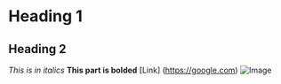 # Heading 1
## Heading 2

*This is in italics*
**This part is bolded**
[Link] (https://google.com)
![Image](https://www.google.com/imgres?imgurl=https%3A%2F%2Fd1lss44hh2trtw.cloudfront.net%2Fassets%2Farticle%2F2021%2F12%2F13%2Fdiscord-wumpus-space_feature.png&imgrefurl=https%3A%2F%2Fwww.shacknews.com%2Farticle%2F128079%2Fdiscord-sent-its-wumpus-mascot-to-space-in-snowsgiving-2021-finale&tbnid=cfvTG0zXVMm7_M&vet=12ahUKEwjL0seJzoX3AhV6FTQIHcAtCxgQMygAegUIARC9AQ..i&docid=uj8F6P2miUrKOM&w=1920&h=1080&q=discord%20mascot&ved=2ahUKEwjL0seJzoX3AhV6FTQIHcAtCxgQMygAegUIARC9AQ)
